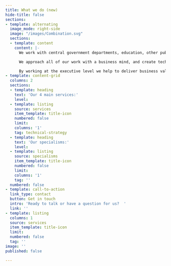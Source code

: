 ```yaml
---
title: What we do (new)
hide-title: false
sections:
- template: alternating
  image_mode: right-side
  image: "/images/Combination.svg"
  sections:
  - template: content
    content: |-
      We work with central government departments, education, other public sector organisations and private companies, to help them make better use of their data.

      We approach all of our work with a business mind, and create technology solutions that support users needs and drive efficiency.

      By working at the executive level we help to deliver business value to our clients by helping them to harness their data more effectively.
- template: content-grid
  columns: 2
  sections:
  - template: heading
    text: 'Our 4 main services:'
    level: 
  - template: listing
    source: services
    item_template: title-icon
    numbered: false
    limit: 
    columns: '1'
    tag: technical-strategy
  - template: heading
    text: 'Our specialisms:'
    level: 
  - template: listing
    source: specialisms
    item_template: title-icon
    numbered: false
    limit: 
    columns: '1'
    tag: ''
  numbered: false
- template: call-to-action
  link_type: contact
  button: Get in touch
  intro: 'Ready to talk or have a question for us?  '
  link: ''
- template: listing
  columns: 1
  source: services
  item_template: title-icon
  limit: 
  numbered: false
  tag: ''
image: ''
published: false

---
```

